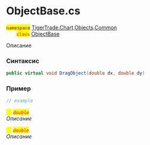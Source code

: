 
# ObjectBase.cs
<mark style="color:purple;">`namespace`</mark> [TigerTrade.Chart](../../../../../TigerTrade.Chart.md).[Objects](../../../../../TigerTrade.Chart/Objects.md).[Common](../../../../../TigerTrade.Chart/Objects/Common.md)  
&nbsp;&nbsp;&nbsp;&nbsp;&nbsp;&nbsp;&nbsp;<mark style="color:red;">`class`</mark> [ObjectBase](../../ObjectBase.cs.md)

Описание

### Синтаксис
```csharp
public virtual void DragObject(double dx, double dy)
```
### Пример  
```csharp
// example
```

<mark style="color:yellow;">`dx`</mark> <mark style="color:red;">*`double`*</mark>  
 *Описание*  
  
<mark style="color:yellow;">`dy`</mark> <mark style="color:red;">*`double`*</mark>  
 *Описание*  
  

                    
                    
